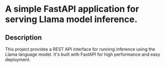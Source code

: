 # A simple FastAPI application for serving Llama model inference.

## Description
This project provides a REST API interface for running inference using the Llama language model. It's built with FastAPI for high performance and easy deployment.

